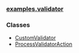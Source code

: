 ### [examples.validator](package-summary.html.md)

### Classes

-   [CustomValidator](CustomValidator.html.md)
-   [ProcessValidatorAction](ProcessValidatorAction.html.md)

